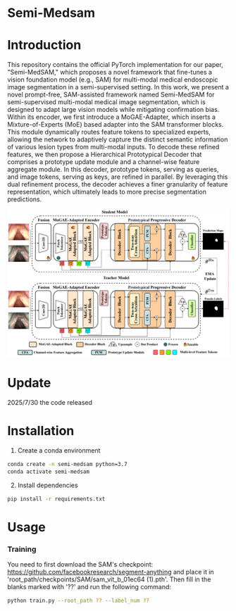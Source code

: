 # Semi-Medsam

# Introduction
This repository contains the official PyTorch implementation for our paper, "Semi-MedSAM," which proposes a novel framework that fine-tunes a vision foundation model (e.g., SAM) for multi-modal medical endoscopic image segmentation in a semi-supervised setting.
In this work, we present a novel prompt-free, SAM-assisted framework named Semi-MedSAM for semi-supervised multi-modal medical image segmentation, which is designed to adapt large vision models while mitigating confirmation bias. Within its encoder, we first introduce a MoGAE-Adapter, which inserts a Mixture-of-Experts (MoE) based adapter into the SAM transformer blocks. This module dynamically routes feature tokens to specialized experts, allowing the network to adaptively capture the distinct semantic information of various lesion types from multi-modal inputs.  To decode these refined features, we then propose a Hierarchical Prototypical Decoder that comprises a prototype update module and a channel-wise feature aggregate module. In this decoder, prototype tokens, serving as queries, and image tokens, serving as keys, are refined in parallel. By leveraging this dual refinement process, the decoder achieves a finer granularity of feature representation, which ultimately leads to more precise segmentation predictions.

![Framework Diagram](figure/framework.png)

# Update
2025/7/30 the code released

# Installation
1. Create a conda environment
```bash
conda create -n semi-medsam python=3.7
conda activate semi-medsam
```

2. Install dependencies
```bash
pip install -r requirements.txt
```

# Usage
### Training
You need to first download the SAM's checkpoint: https://github.com/facebookresearch/segment-anything
and place it in 'root_path/checkpoints/SAM/sam_vit_b_01ec64 (1).pth'. Then fill in the blanks marked with '??' and run the following command:
```bash
python train.py --root_path ?? --label_num ?? 